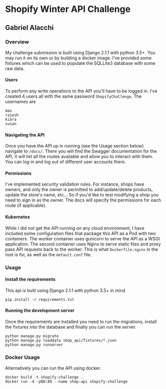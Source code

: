 # Shopify Winter API Challenge
## Gabriel Alacchi

### Overview

My challenge submission is built using Django 2.1.1 with python 3.5+. You may run it on its own or by building a docker image.
I've provided some fixtures which can be used to populate the SQLLite3 database with some raw data.

#### Users

To perform any write operations to the API you'll have to be logged in. I've created 4 users all with the same password
`ShopifyChallenge`. The usernames are
```
max
rajesh
kiara
susan
```

#### Navigating the API

Once you have the API up in running (see the Usage section below) navigate to `/docs/`. 
There you will find the Swagger documentation for the API, it will list all the routes available 
and allow you to interact with them. You can log in and log out of different user accounts there.

#### Permissions

I've implemented security validation rules. For instance,
shops have owners, and only the owner is permitted to add/update/delete products, update the store's name, etc...
So if you'd like to test modifying a shop you need to sign in as the owner.
The docs will specify the permissions for each route (if applicable).

#### Kubernetes

While I did not get the API running on any cloud environment, I have included some configuration files that package this API as a Pod with two containers.
The worker container uses gunicorn to serve the API as a WSGI application. The second container uses Nginx to serve static files and proxy pass
API requests back to the worker. This is what `Dockerfile.nginx` in the root is for, as well as the `default.conf` file.

### Usage
#### Install the requirements

This api is built using Django 2.1.1 with python 3.5+ in mind

```
pip install -r requirements.txt
```

#### Running the development server

Once the requirements are installed you need to run the migrations, 
install the fixtures into the database
and finally you can run the server.

```
python manage.py migrate
python manage.py loaddata shop_api/fixtures/*.json
python manage.py runserver
```

### Docker Usage

Alternatively you can run the API using docker.

```
docker build -t shopify-challenge .
docker run -d -p80:80 --name shop-api shopify-challenge
```
